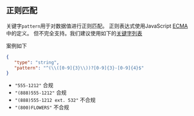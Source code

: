 ## 正则匹配

关键字`pattern`用于对数据值进行正则匹配。
正则表达式使用JavaScript [ECMA](http://www.ecma-international.org/publications/standards/Ecma-262.htm)中的定义。
但不完全支持。我们建议使用如下的[关键字列表](http://spacetelescope.github.io/understanding-json-schema/reference/regular_expressions.html)

案例如下
```json
{
   "type": "string",
   "pattern": "^(\\([0-9]{3}\\))?[0-9]{3}-[0-9]{4}$"
}
```

* `"555-1212"` 合规
* `"(888)555-1212"` 合规
* `"(888)555-1212 ext. 532"` 不合规
* `"(800)FLOWERS"` 不合规
